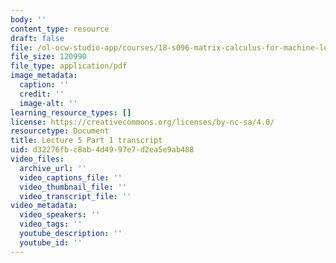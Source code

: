 ```yaml
---
body: ''
content_type: resource
draft: false
file: /ol-ocw-studio-app/courses/18-s096-matrix-calculus-for-machine-learning-and-beyond-january-iap-2023/ocw_18s096_lecture05-part1-new_2023jan27_transcript.pdf
file_size: 120990
file_type: application/pdf
image_metadata:
  caption: ''
  credit: ''
  image-alt: ''
learning_resource_types: []
license: https://creativecommons.org/licenses/by-nc-sa/4.0/
resourcetype: Document
title: Lecture 5 Part 1 transcript
uid: d32276fb-c8ab-4d49-97e7-d2ea5e9ab488
video_files:
  archive_url: ''
  video_captions_file: ''
  video_thumbnail_file: ''
  video_transcript_file: ''
video_metadata:
  video_speakers: ''
  video_tags: ''
  youtube_description: ''
  youtube_id: ''
---
```

